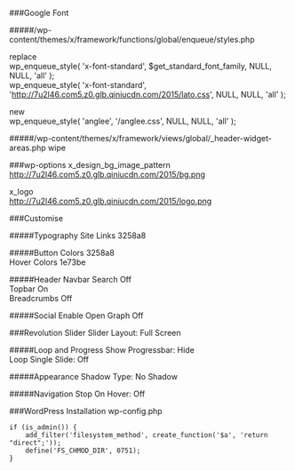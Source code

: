 ###Google Font

#####/wp-content/themes/x/framework/functions/global/enqueue/styles.php

replace  
wp_enqueue_style( 'x-font-standard', $get_standard_font_family, NULL, NULL, 'all' );  
wp_enqueue_style( 'x-font-standard', 'http://7u2l46.com5.z0.glb.qiniucdn.com/2015/lato.css', NULL, NULL, 'all' );

new  
wp_enqueue_style( 'anglee', '/anglee.css', NULL, NULL, 'all' );

#####/wp-content/themes/x/framework/views/global/_header-widget-areas.php
wipe

###wp-options
x_design_bg_image_pattern  
http://7u2l46.com5.z0.glb.qiniucdn.com/2015/bg.png

x_logo  
http://7u2l46.com5.z0.glb.qiniucdn.com/2015/logo.png

###Customise

#####Typography
Site Links		3258a8

#####Button
Colors			3258a8  
Hover Colors	1e73be

#####Header
Navbar Search	Off  
Topbar			On  
Breadcrumbs		Off

#####Social
Enable Open Graph	Off

###Revolution Slider
Slider Layout: Full Screen

#####Loop and Progress
Show Progressbar: Hide  
Loop Single Slide: Off

#####Appearance
Shadow Type: No Shadow

#####Navigation
Stop On Hover: Off

###WordPress Installation
wp-config.php

	if (is_admin()) {
		add_filter('filesystem_method', create_function('$a', 'return "direct";'));
		define('FS_CHMOD_DIR', 0751);
	}